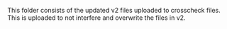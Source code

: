 This folder consists of the updated v2 files uploaded to crosscheck files. This is uploaded to not interfere and overwrite the files in v2. 
